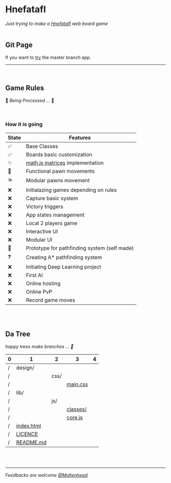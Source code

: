 # Hnefatafl
*Just trying to make a [Hnefatafl](https://en.wikipedia.org/wiki/Tafl_games) web board game*
<br/><br/>

## Git Page
If you want to [try](https://moltenhead.github.io/Hnefatafl) the master branch app.
<hr/>
<br/>

## Game Rules
:construction:  *Being Processed ...*  :construction:
<br/><br/><br/>

### How it is going
State | Features
------|---------
:white_check_mark:| Base Classes
:white_check_mark:| Boards basic customization
:sparkles:| [math.js matrices](http://mathjs.org/docs/datatypes/matrices.html) implementation
:construction:| Functional pawn movements
:coffee:| Modular pawns movement
:x:| Initialazing games depending on rules
:x:| Capture basic system
:x:| Victory triggers
:x:| App states management
:x:| Local 2 players game
:x:| Interactive UI
:x:| Modular UI
:construction:| Prototype for pathfinding system (self made)
:question:| Creating A* pathfinding system
:x:| Initiating Deep Learning project
:x:| First AI
:x:| Online hosting
:x:| Online PvP
:x:| Record game moves

<br/><br/>

## Da Tree
*happy trees make branches ... :seedling:*

0|1|2|3|4
-|-|-|-|-
/|design/|||
/||css/||
/|||[main.css](https://github.com/Moltenhead/Hnefatafl/tree/master/design/css/main.css)|
/|lib/|||
/||js/||
/|||[classes/](https://github.com/Moltenhead/Hnefatafl/tree/master/lib/js/classes)|
/|||[core.js](https://github.com/Moltenhead/Hnefatafl/tree/master/lib/js/core.js)|
/|[index.html](https://github.com/Moltenhead/Hnefatafl/tree/master/index.html)|||
/|[LICENCE](https://github.com/Moltenhead/Hnefatafl/tree/master/LICENCE)|||
/|[README.md](https://github.com/Moltenhead/Hnefatafl/tree/master/README.md)|||

<br/><br/>
<hr/>

*Feedbacks are welcome [@Moltenhead](https://github.com/Moltenhead).*

